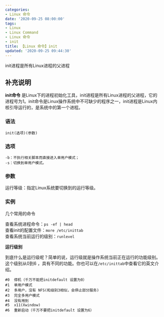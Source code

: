 ```yaml
---
categories:
- Linux 命令
date: '2020-09-25 08:00:00'
tags:
- Linux
- Linux Command
- Linux 命令
- init
title: 【Linux 命令】init
updated: '2020-09-25 09:44:30'
---
```


init进程是所有Linux进程的父进程

## 补充说明

**init命令** 是Linux下的进程初始化工具，init进程是所有Linux进程的父进程，它的进程号为1。init命令是Linux操作系统中不可缺少的程序之一，init进程是Linux内核引导运行的，是系统中的第一个进程。

###  语法

```shell
init(选项)(参数)
```

###  选项

```shell
-b：不执行相关脚本而直接进入单用户模式；
-s：切换到单用户模式。
```

###  参数

运行等级：指定Linux系统要切换到的运行等级。

###  实例

几个常用的命令

查看系统进程命令：`ps -ef | head`  
查看init的配置文件：`more /etc/inittab`  
查看系统当前运行的级别：`runlevel`

 **运行级别** 

到底什么是运行级呢？简单的说，运行级就是操作系统当前正在运行的功能级别。这个级别从0到6 ，具有不同的功能。你也可以在`/etc/inittab`中查看它的英文介绍。

```shell
#0  停机（千万不能把initdefault 设置为0）
#1  单用户模式
#2  多用户，没有 NFS(和级别3相似，会停止部分服务)
#3  完全多用户模式
#4  没有用到
#5  x11(Xwindow)
#6  重新启动（千万不要把initdefault 设置为6）
```


<!-- Linux命令行搜索引擎：https://jaywcjlove.github.io/linux-command/ -->